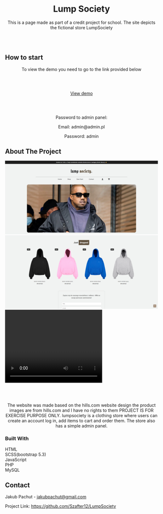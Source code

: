 <div align="center">
<h1 align="center">Lump Society</h1>

<p align="center">
 This is a page made as part of a credit project for school. The site depicts the fictional store LumpSociety 
</p>
</div>

<br><br>

## How to start  
<p align="center">To view the demo you need to go to the link provided below</p>
<br><br>

<p align="center">
  <a href='http://lumpsociety.infinityfreeapp.com/'>View demo</a>
</p>


<br><br>

<p align="center">Password to admin panel:</p>
<p align="center">Email: admin@admin.pl</p>
<p align="center">Password: admin</p>

## About The Project

<img src='dist/img/example2.png'>
<img src='dist/img/example1.png'>
<video width="320" height="240" controls>
  <source src="dist/img/lumpsociety.mp4" type="video/mp4">
</video>

<br><br>

<p align="center">
The website was made based on the hills.com website design the product images are from hills.com and I have no rights to them PROJECT IS FOR EXERCISE PURPOSE ONLY. 
lumpsociety is a clothing store where users can create an account log in, add items to cart and order them. The store also has a simple admin panel. 
</p>



### Built With

HTML
<br>
SCSS(bootstrap 5.3)
<br>
JavaScript
<br>
PHP
<br>
MySQL

## Contact

Jakub Pachut - jakubpachut@gmail.com

Project Link: https://github.com/Szafter12/LumpSociety
